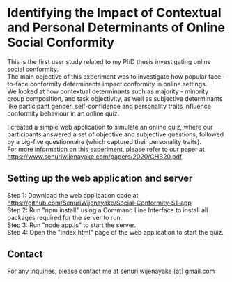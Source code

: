 # Identifying the Impact of Contextual and Personal Determinants of Online Social Conformity

This is the first user study related to my PhD thesis investigating online social conformity. <br/>
The main objective of this experiment was to investigate how popular face-to-face conformity determinants impact conformity in online settings. <br/>
We looked at how contextual determinants such as majority - minority group composition, and task objectivity, as well as subjective determinants like participant gender, self-confidence and personality traits influence conformity behaviour in an online quiz. <br/>

I created a simple web application to simulate an online quiz, where our participants answered a set of objective and subjective questions, followed by a big-five questionnaire (which captured their personality traits).<br/>
For more information on this experiment, please refer to our paper at https://www.senuriwijenayake.com/papers/2020/CHB20.pdf <br/>

## Setting up the web application and server

Step 1: Download the web application code at https://github.com/SenuriWijenayake/Social-Conformity-S1-app <br/>
Step 2: Run "npm install" using a Command Line Interface to install all packages required for the server to run. <br/>
Step 3: Run "node app.js" to start the server. <br/>
Step 4: Open the "index.html" page of the web application to start the quiz.

## Contact

For any inquiries, please contact me at senuri.wijenayake [at] gmail.com

